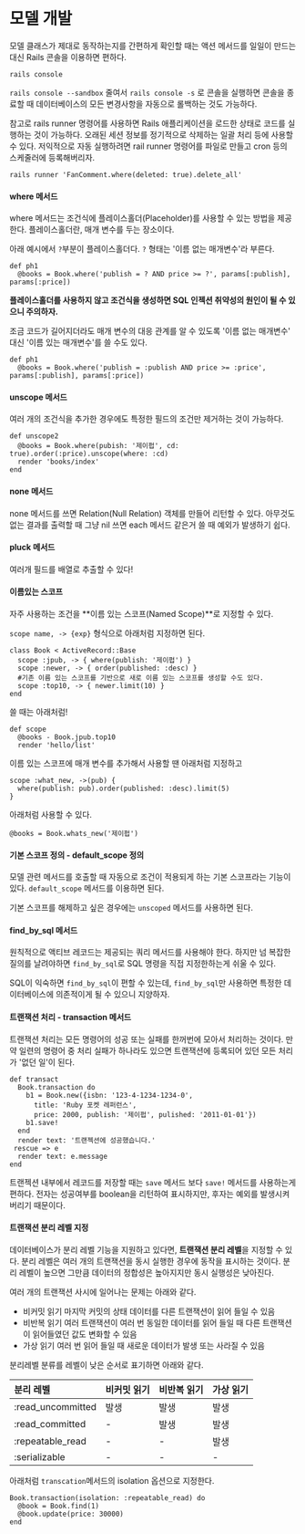 # 모델 개발

모델 클래스가 제대로 동작하는지를 간편하게 확인할 때는 액션 메서드를 일일이 만드는 대신 Rails 콘솔을 이용하면 편하다.

```text
rails console
```

`rails console --sandbox` 줄여서 `rails console -s` 로 콘솔을 실행하면 콘솔을 종료할 때 데이터베이스의 모든 변경사항을 자동으로 롤백하는 것도 가능하다.

참고로 rails runner 명령어를 사용하면 Rails 애플리케이션을 로드한 상태로 코드를 실행하는 것이 가능하다. 오래된 세션 정보를 정기적으로 삭제하는 일괄 처리 등에 사용할 수 있다. 저익적으로 자동 실행하려면 rail runner 명령어를 파일로 만들고 cron 등의 스케줄러에 등록해버리자.

```text
rails runner 'FanComment.where(deleted: true).delete_all'
```

#### where 메서드

where 메서드는 조건식에 플레이스홀더\(Placeholder\)를 사용할 수 있는 방법을 제공한다. 플레이스홀더란, 매개 변수를 두는 장소이다.

아래 예시에서 `?`부분이 플레이스홀더다. `?` 형태는 '이름 없는 매개변수'라 부른다.

```text
def ph1
  @books = Book.where('publish = ? AND price >= ?', params[:publish], params[:price])
```

**플레이스홀더를 사용하지 않고 조건식을 생성하면 SQL 인젝션 취약성의 원인이 될 수 있으니 주의하자.**

조금 코드가 길어지더라도 매개 변수의 대응 관계를 알 수 있도록 '이름 없는 매개변수' 대신 '이름 있는 매개변수'를 쓸 수도 있다.

```text
def ph1
  @books = Book.where('publish = :publish AND price >= :price', params[:publish], params[:price])
```

#### unscope 메서드

여러 개의 조건식을 추가한 경우에도 특정한 필드의 조건만 제거하는 것이 가능하다.

```text
def unscope2
  @books = Book.where(pubish: '제이펍', cd: true).order(:price).unscope(where: :cd)
  render 'books/index'
end
```

#### none 메서드

none 메서드를 쓰면 Relation\(Null Relation\) 객체를 만들어 리턴할 수 있다. 아무것도 없는 결과를 출력할 때 그냥 nil 쓰면 each 메서드 같은거 쓸 때 예외가 발생하기 쉽다.

#### pluck 메서드

여러개 필드를 배열로 추출할 수 있다!

#### 이름있는 스코프

자주 사용하는 조건을 **이름 있는 스코프\(Named Scope\)**로 지정할 수 있다.

`scope name, -> {exp}` 형식으로 아래처럼 지정하면 된다.

```text
class Book < ActiveRecord::Base
  scope :jpub, -> { where(publish: '제이펍') }
  scope :newer, -> { order(published: :desc) }
  #기존 이름 있는 스코프를 기반으로 새로 이름 있는 스코프를 생성할 수도 있다.
  scope :top10, -> { newer.limit(10) } 
end
```

쓸 때는 아래처럼!

```text
def scope
  @books - Book.jpub.top10
  render 'hello/list'
```

이름 있는 스코프에 매개 변수를 추가해서 사용할 땐 아래처럼 지정하고

```text
scope :what_new, ->(pub) {
  where(publish: pub).order(published: :desc).limit(5)
}
```

아래처럼 사용할 수 있다.

```text
@books = Book.whats_new('제이펍')
```

#### 기본 스코프 정의 - default\_scope 정의

모델 관련 메서드를 호출할 때 자동으로 조건이 적용되게 하는 기본 스코프라는 기능이 있다. `default_scope` 메서드를 이용하면 된다.

기본 스코프를 해제하고 싶은 경우에는 `unscoped` 메서드를 사용하면 된다.

#### find\_by\_sql 메서드

원칙적으로 액티브 레코드는 제공되는 쿼리 메서드를 사용해야 한다. 하지만 넘 복잡한 질의를 날려야하면 `find_by_sql`로 SQL 명령을 직접 지정한하는게 쉬울 수 있다.

SQL이 익숙하면 `find_by_sql`이 편할 수 있는데, `find_by_sql`만 사용하면 특정한 데이터베이스에 의존적이게 될 수 있으니 지양하자.

#### 트랜잭션 처리 - transaction 메서드

트랜잭션 처리는 모든 명령어의 성공 또는 실패를 한꺼번에 모아서 처리하는 것이다. 만약 일련의 명령어 중 처리 실패가 하나라도 있으면 트랜잭션에 등록되어 있던 모든 처리가 '없던 일'이 된다.

```text
def transact
  Book.transaction do
    b1 = Book.new({isbn: '123-4-1234-1234-0',
      title: 'Ruby 포켓 레퍼런스',
      price: 2000, publish: '제이펍', pulished: '2011-01-01'})
    b1.save!
  end
  render text: '트랜젝션에 성공했습니다.'
 rescue => e
  render text: e.message
end
```

트랜젝션 내부에서 레코드를 저장할 때는 `save` 메서드 보다 `save!` 메서드를 사용하는게 편하다. 전자는 성공여부를 boolean을 리턴하여 표시하지만, 후자는 예외를 발생시켜버리기 때문이다.

#### 트랜잭션 분리 레벨 지정

데이터베이스가 분리 레벨 기능을 지원하고 있다면, **트랜잭션 분리 레벨**을 지정할 수 있다. 분리 레벨은 여러 개의 트랜잭션을 동시 실행한 경우에 동작을 표시하는 것이다. 분리 레벨이 높으면 그만큼 데이터의 정합성은 높아지지만 동시 실행성은 낮아진다.

여러 개의 트랜잭션 사시에 일어나는 문제는 아래와 같다.

* 비커밋 읽기 마지막 커밋의 상태 데이터를 다른 트랜잭션이 읽어 들일 수 있음
* 비반복 읽기 여러 트랜잭션이 여러 번 동일한 데이터를 읽어 들일 때 다른 트랜잭션이 읽어들였던 값도 변화할 수 있음
* 가상 읽기 여러 번 읽어 들일 때 새로운 데이터가 발생 또는 사라질 수 있음

분리레벨 분류를 레벨이 낮은 순서로 표기하면 아래와 같다.

| 분리 레벨 | 비커밋 읽기 | 비반복 읽기 | 가상 읽기 |
| :--- | :--- | :--- | :--- |
| :read\_uncommitted | 발생 | 발생 | 발생 |
| :read\_committed | - | 발생 | 발생 |
| :repeatable\_read | - | - | 발생 |
| :serializable | - | - | - |

아래처럼 `transcation`메서드의 isolation 옵션으로 지정한다.

```text
Book.transaction(isolation: :repeatable_read) do
  @book = Book.find(1)
  @book.update(price: 30000)
end
```

